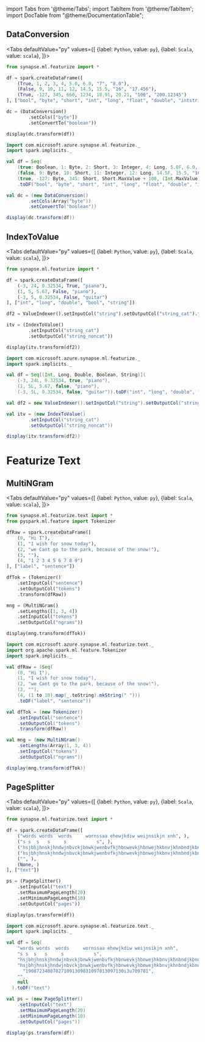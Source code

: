 import Tabs from '@theme/Tabs';
import TabItem from '@theme/TabItem';
import DocTable from "@theme/DocumentationTable";

<!-- 
```python
import pyspark
import os
import json
from IPython.display import display

spark = (pyspark.sql.SparkSession.builder.appName("MyApp")
        .config("spark.jars.packages", "com.microsoft.azure:synapseml:0.9.1")
        .config("spark.jars.repositories", "https://mmlspark.azureedge.net/maven")
        .getOrCreate())

def getSecret(secretName):
        get_secret_cmd = 'az keyvault secret show --vault-name mmlspark-build-keys --name {}'.format(secretName)
        value = json.loads(os.popen(get_secret_cmd).read())["value"]
        return value

import synapse.ml
```
-->

## DataConversion

<Tabs
defaultValue="py"
values={[
{label: `Python`, value: `py`},
{label: `Scala`, value: `scala`},
]}>
<TabItem value="py">

<!--pytest-codeblocks:cont-->

```python
from synapse.ml.featurize import *

df = spark.createDataFrame([
    (True, 1, 2, 3, 4, 5.0, 6.0, "7", "8.0"),
    (False, 9, 10, 11, 12, 14.5, 15.5, "16", "17.456"),
    (True, -127, 345, 666, 1234, 18.91, 20.21, "100", "200.12345")
], ["bool", "byte", "short", "int", "long", "float", "double", "intstring", "doublestring"])

dc = (DataConversion()
        .setCols(["byte"])
        .setConvertTo("boolean"))

display(dc.transform(df))
```

</TabItem>
<TabItem value="scala">

```scala
import com.microsoft.azure.synapse.ml.featurize._
import spark.implicits._

val df = Seq(
    (true: Boolean, 1: Byte, 2: Short, 3: Integer, 4: Long, 5.0F, 6.0, "7", "8.0"),
    (false, 9: Byte, 10: Short, 11: Integer, 12: Long, 14.5F, 15.5, "16", "17.456"),
    (true, -127: Byte, 345: Short, Short.MaxValue + 100, (Int.MaxValue).toLong + 100, 18.91F, 20.21, "100", "200.12345"))
    .toDF("bool", "byte", "short", "int", "long", "float", "double", "intstring", "doublestring")

val dc = (new DataConversion()
        .setCols(Array("byte"))
        .setConvertTo("boolean"))

display(dc.transform(df))
```

</TabItem>
</Tabs>

<DocTable className="DataConversion"
py="synapse.ml.featurize.html#module-synapse.ml.featurize.DataConversion"
scala="com/microsoft/azure/synapse/ml/featurize/DataConversion.html"
sourceLink="https://github.com/microsoft/SynapseML/blob/master/core/src/main/scala/com/microsoft/azure/synapse/ml/featurize/DataConversion.scala" />


## IndexToValue

<Tabs
defaultValue="py"
values={[
{label: `Python`, value: `py`},
{label: `Scala`, value: `scala`},
]}>
<TabItem value="py">

<!--pytest-codeblocks:cont-->

```python
from synapse.ml.featurize import *

df = spark.createDataFrame([
    (-3, 24, 0.32534, True, "piano"),
    (1, 5, 5.67, False, "piano"),
    (-3, 5, 0.32534, False, "guitar")
], ["int", "long", "double", "bool", "string"])

df2 = ValueIndexer().setInputCol("string").setOutputCol("string_cat").fit(df).transform(df)

itv = (IndexToValue()
        .setInputCol("string_cat")
        .setOutputCol("string_noncat"))

display(itv.transform(df2))
```

</TabItem>
<TabItem value="scala">

```scala
import com.microsoft.azure.synapse.ml.featurize._
import spark.implicits._

val df = Seq[(Int, Long, Double, Boolean, String)](
    (-3, 24L, 0.32534, true, "piano"),
    (1, 5L, 5.67, false, "piano"),
    (-3, 5L, 0.32534, false, "guitar")).toDF("int", "long", "double", "bool", "string")

val df2 = new ValueIndexer().setInputCol("string").setOutputCol("string_cat").fit(df).transform(df)

val itv = (new IndexToValue()
        .setInputCol("string_cat")
        .setOutputCol("string_noncat"))

display(itv.transform(df2))
```

</TabItem>
</Tabs>

<DocTable className="IndexToValue"
py="synapse.ml.featurize.html#module-synapse.ml.featurize.IndexToValue"
scala="com/microsoft/azure/synapse/ml/featurize/IndexToValue.html"
sourceLink="https://github.com/microsoft/SynapseML/blob/master/core/src/main/scala/com/microsoft/azure/synapse/ml/featurize/IndexToValue.scala" />


# Featurize Text

## MultiNGram

<Tabs
defaultValue="py"
values={[
{label: `Python`, value: `py`},
{label: `Scala`, value: `scala`},
]}>
<TabItem value="py">

<!--pytest-codeblocks:cont-->

```python
from synapse.ml.featurize.text import *
from pyspark.ml.feature import Tokenizer

dfRaw = spark.createDataFrame([
    (0, "Hi I"),
    (1, "I wish for snow today"),
    (2, "we Cant go to the park, because of the snow!"),
    (3, ""),
    (4, "1 2 3 4 5 6 7 8 9")
], ["label", "sentence"])

dfTok = (Tokenizer()
    .setInputCol("sentence")
    .setOutputCol("tokens")
    .transform(dfRaw))

mng = (MultiNGram()
    .setLengths([1, 3, 4])
    .setInputCol("tokens")
    .setOutputCol("ngrams"))

display(mng.transform(dfTok))
```

</TabItem>
<TabItem value="scala">

```scala
import com.microsoft.azure.synapse.ml.featurize.text._
import org.apache.spark.ml.feature.Tokenizer
import spark.implicits._

val dfRaw = (Seq(
    (0, "Hi I"),
    (1, "I wish for snow today"),
    (2, "we Cant go to the park, because of the snow!"),
    (3, ""),
    (4, (1 to 10).map(_.toString).mkString(" ")))
    .toDF("label", "sentence"))

val dfTok = (new Tokenizer()
    .setInputCol("sentence")
    .setOutputCol("tokens")
    .transform(dfRaw))

val mng = (new MultiNGram()
    .setLengths(Array(1, 3, 4))
    .setInputCol("tokens")
    .setOutputCol("ngrams"))

display(mng.transform(dfTok))
```

</TabItem>
</Tabs>

<DocTable className="MultiNGram"
py="synapse.ml.featurize.text.html#module-synapse.ml.featurize.text.MultiNGram"
scala="com/microsoft/azure/synapse/ml/featurize/text/MultiNGram.html"
sourceLink="https://github.com/microsoft/SynapseML/blob/master/core/src/main/scala/com/microsoft/azure/synapse/ml/featurize/text/MultiNGram.scala" />


## PageSplitter

<Tabs
defaultValue="py"
values={[
{label: `Python`, value: `py`},
{label: `Scala`, value: `scala`},
]}>
<TabItem value="py">

<!--pytest-codeblocks:cont-->

```python
from synapse.ml.featurize.text import *

df = spark.createDataFrame([
    ("words words  words     wornssaa ehewjkdiw weijnsikjn xnh", ),
    ("s s  s   s     s           s", ),
    ("hsjbhjhnskjhndwjnbvckjbnwkjwenbvfkjhbnwevkjhbnwejhkbnvjkhnbndjkbnd", ),
    ("hsjbhjhnskjhndwjnbvckjbnwkjwenbvfkjhbnwevkjhbnwejhkbnvjkhnbndjkbnd 190872340870271091309831097813097130i3u709781", ),
    ("", ),
    (None, )
], ["text"])

ps = (PageSplitter()
    .setInputCol("text")
    .setMaximumPageLength(20)
    .setMinimumPageLength(10)
    .setOutputCol("pages"))

display(ps.transform(df))
```

</TabItem>
<TabItem value="scala">

```scala
import com.microsoft.azure.synapse.ml.featurize.text._
import spark.implicits._

val df = Seq(
    "words words  words     wornssaa ehewjkdiw weijnsikjn xnh",
    "s s  s   s     s           s",
    "hsjbhjhnskjhndwjnbvckjbnwkjwenbvfkjhbnwevkjhbnwejhkbnvjkhnbndjkbnd",
    "hsjbhjhnskjhndwjnbvckjbnwkjwenbvfkjhbnwevkjhbnwejhkbnvjkhnbndjkbnd " +
      "190872340870271091309831097813097130i3u709781",
    "",
    null
  ).toDF("text")

val ps = (new PageSplitter()
    .setInputCol("text")
    .setMaximumPageLength(20)
    .setMinimumPageLength(10)
    .setOutputCol("pages"))

display(ps.transform(df))
```

</TabItem>
</Tabs>

<DocTable className="PageSplitter"
py="synapse.ml.featurize.text.html#module-synapse.ml.featurize.text.PageSplitter"
scala="com/microsoft/azure/synapse/ml/featurize/text/PageSplitter.html"
sourceLink="https://github.com/microsoft/SynapseML/blob/master/core/src/main/scala/com/microsoft/azure/synapse/ml/featurize/text/PageSplitter.scala" />


